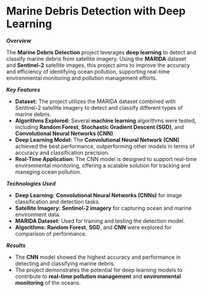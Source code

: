 # Marine Debris Detection with Deep Learning
_**Overview**_

The **Marine Debris Detection** project leverages **deep learning** to detect and classify marine debris from satellite imagery. Using the **MARIDA** dataset and **Sentinel-2** satellite images, this project aims to improve the accuracy and efficiency of identifying ocean pollution, supporting real-time environmental monitoring and pollution management efforts.

_**Key Features**_

- **Dataset:** The project utilizes the MARIDA dataset combined with Sentinel-2 satellite imagery to detect and classify different types of marine debris.
- **Algorithms Explored:** Several **machine learning** algorithms were tested, including **Random Forest**, **Stochastic Gradient Descent (SGD)**, and **Convolutional Neural Networks (CNN)**.
- **Deep Learning Model:** The **Convolutional Neural Network (CNN)** achieved the best performance, outperforming other models in terms of accuracy and classification precision.
- **Real-Time Application:** The CNN model is designed to support real-time environmental monitoring, offering a scalable solution for tracking and managing ocean pollution.

_**Technologies Used**_

- **Deep Learning:** **Convolutional Neural Networks (CNNs)** for image classification and detection tasks.
- **Satellite Imagery:** **Sentinel-2 imagery** for capturing ocean and marine environment data.
- **MARIDA Dataset:** Used for training and testing the detection model.
- **Algorithms:** **Random Forest**, **SGD**, and **CNN** were explored for comparison of performance.

_**Results**_

- The **CNN** model showed the highest accuracy and performance in detecting and classifying marine debris.
- The project demonstrates the potential for deep learning models to contribute to **real-time pollution management** and **environmental monitoring** of the oceans.
